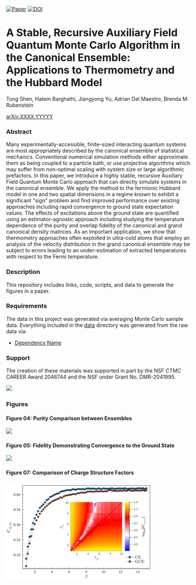 [![Paper](https://img.shields.io/badge/paper-arXiv%3AXXXX.YYYYY-B31B1B.svg)](https://arxiv.org/abs/XXXX.YYYYY)
[![DOI](https://zenodo.org/badge/214220909.svg)](https://zenodo.org/badge/latestdoi/214220909)

# A Stable, Recursive Auxiliary Field Quantum Monte Carlo Algorithm in the Canonical Ensemble: Applications to Thermometry and the Hubbard Model

Tong Shen, Hatem Barghathi, Jiangyong Yu, Adrian Del Maestro, Brenda M. Rubenstein

[arXiv:XXXX.YYYYY](https://arxiv.org/abs/XXXX.YYYYY)

### Abstract
Many experimentally-accessible, finite-sized interacting quantum systems are most appropriately described by the canonical ensemble of statistical mechanics. Conventional numerical simulation methods either approximate them as being coupled to a particle bath, or use projective algorithms which may suffer from non-optimal scaling with system size or large algorithmic prefactors.  In this paper, we introduce a highly stable, recursive Auxiliary Field Quantum Monte Carlo approach that can directly simulate systems in the canonical ensemble.  We apply the method to the fermionic Hubbard model in one and two spatial dimensions in a regime known to exhibit a significant "sign" problem and find improved performance over existing approaches including rapid convergence to ground state expectation values.  The effects of excitations above the ground state are quantified using an estimator-agnostic approach including studying the temperature dependence of the purity and overlap fidelity of the canonical and grand canonical density matrices.  As an important application, we show that thermometry approaches often exploited in ultra-cold atoms that employ an analysis of the velocity distribution in the grand canonical ensemble may be subject to errors leading to an under-estimation of extracted temperatures with respect to the Fermi temperature.

### Description
This repository includes links, code, scripts, and data to generate the figures in a paper.

### Requirements
The data in this project was generated via averaging Monte Carlo sample data.  Everything included in the [data](https://github.com/DelMaestroGroup/papers-code-CanEnsAFQMC/tree/main/data) directory was generated from the raw data via:

* [Dependency Name](https://dependencelink)

### Support
The creation of these materials was supported in part by the NSF CTMC CAREER Award 2046744 and the NSF under Grant No. DMR-2041995.

[<img width="100px" src="https://www.nsf.gov/images/logos/NSF_4-Color_bitmap_Logo.png">](http://www.nsf.gov/awardsearch/showAward?AWD_ID=1553991)

### Figures

#### Figure 04: Purity Comparison between Ensembles
<img src="[https://github.com/DelMaestroGroup/papers-code-CanEnsAFQMC/tree/main/figures/Purity_Lx6Ly6.svg](https://raw.githubusercontent.com/DelMaestroGroup/papers-code-CanEnsAFQMC/main/figures/Purity_Lx6Ly6.svg)" width="400px">

#### Figure 05: Fidelity Demonstrating Convergence to the Ground State
<img src="[https://github.com/DelMaestroGroup/papers-code-CanEnsAFQMC/tree/main/figures/Fidelity_Lx6Ly6.svg](https://raw.githubusercontent.com/DelMaestroGroup/papers-code-CanEnsAFQMC/main/figures/Fidelity_Lx6Ly6.svg)" width="400px">

#### Figure 07: Comparison of Charge Structure Factors
<img src="https://raw.githubusercontent.com/DelMaestroGroup/papers-code-CanEnsAFQMC/main/figures/Cq_Lx6Ly6_U2_N46.svg" width="400px">

